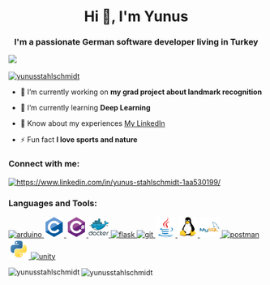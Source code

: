 <h1 align="center">Hi 👋, I'm Yunus</h1>
<h3 align="center">I'm a passionate German software developer living in Turkey</h3>

![](https://visitor-badge.laobi.icu/badge?page_id=YunusStahlschmidt)
<p align="left"> <a href="https://github.com/ryo-ma/github-profile-trophy"><img src="https://github-profile-trophy.vercel.app/?username=yunusstahlschmidt" alt="yunusstahlschmidt" /></a> </p>

- 🔭 I’m currently working on **my grad project about landmark recognition**

- 🌱 I’m currently learning **Deep Learning**

- 📄 Know about my experiences [My LinkedIn](https://www.linkedin.com/in/yunus-stahlschmidt-1aa530199/)

- ⚡ Fun fact **I love sports and nature**

<h3 align="left">Connect with me:</h3>
<p align="left">
<a href="https://www.linkedin.com/in/yunus-stahlschmidt-1aa530199/" target="blank"><img align="center" src="https://cdn.jsdelivr.net/npm/simple-icons@3.0.1/icons/linkedin.svg" alt="https://www.linkedin.com/in/yunus-stahlschmidt-1aa530199/" height="30" width="40" /></a>
</p>

<h3 align="left">Languages and Tools:</h3>
<p align="left"> <a href="https://www.arduino.cc/" target="_blank"> <img src="https://cdn.worldvectorlogo.com/logos/arduino-1.svg" alt="arduino" width="40" height="40"/> </a> <a href="https://www.cprogramming.com/" target="_blank"> <img src="https://raw.githubusercontent.com/devicons/devicon/master/icons/c/c-original.svg" alt="c" width="40" height="40"/> </a> <a href="https://www.w3schools.com/cs/" target="_blank"> <img src="https://raw.githubusercontent.com/devicons/devicon/master/icons/csharp/csharp-original.svg" alt="csharp" width="40" height="40"/> </a> <a href="https://www.docker.com/" target="_blank"> <img src="https://raw.githubusercontent.com/devicons/devicon/master/icons/docker/docker-original-wordmark.svg" alt="docker" width="40" height="40"/> </a> <a href="https://flask.palletsprojects.com/" target="_blank"> <img src="https://www.vectorlogo.zone/logos/pocoo_flask/pocoo_flask-icon.svg" alt="flask" width="40" height="40"/> </a> <a href="https://git-scm.com/" target="_blank"> <img src="https://www.vectorlogo.zone/logos/git-scm/git-scm-icon.svg" alt="git" width="40" height="40"/> </a> <a href="https://www.java.com" target="_blank"> <img src="https://raw.githubusercontent.com/devicons/devicon/master/icons/java/java-original.svg" alt="java" width="40" height="40"/> </a> <a href="https://www.linux.org/" target="_blank"> <img src="https://raw.githubusercontent.com/devicons/devicon/master/icons/linux/linux-original.svg" alt="linux" width="40" height="40"/> </a> <a href="https://www.mysql.com/" target="_blank"> <img src="https://raw.githubusercontent.com/devicons/devicon/master/icons/mysql/mysql-original-wordmark.svg" alt="mysql" width="40" height="40"/> </a> <a href="https://postman.com" target="_blank"> <img src="https://www.vectorlogo.zone/logos/getpostman/getpostman-icon.svg" alt="postman" width="40" height="40"/> </a> <a href="https://www.python.org" target="_blank"> <img src="https://raw.githubusercontent.com/devicons/devicon/master/icons/python/python-original.svg" alt="python" width="40" height="40"/> </a> <a href="https://unity.com/" target="_blank"> <img src="https://www.vectorlogo.zone/logos/unity3d/unity3d-icon.svg" alt="unity" width="40" height="40"/> </a> </p>

<p><img align="left" src="https://github-readme-stats.vercel.app/api/top-langs?username=yunusstahlschmidt&show_icons=true&locale=en&layout=compact&theme=dark" alt="yunusstahlschmidt" /></p>

<p>&nbsp;<img align="center" src="https://github-readme-stats.vercel.app/api?username=yunusstahlschmidt&show_icons=true&locale=en&theme=dark" alt="yunusstahlschmidt" /></p>
